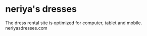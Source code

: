 # neriya's dresses

The dress rental site is optimized for computer, tablet and mobile.
neriyasdresses.com
